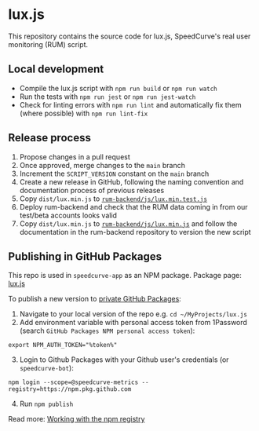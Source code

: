 # lux.js

This repository contains the source code for lux.js, SpeedCurve's real user monitoring (RUM) script.

## Local development

- Compile the lux.js script with `npm run build` or `npm run watch`
- Run the tests with `npm run jest` or `npm run jest-watch`
- Check for linting errors with `npm run lint` and automatically fix them (where possible) with `npm run lint-fix`

## Release process

1. Propose changes in a pull request
2. Once approved, merge changes to the `main` branch
3. Increment the `SCRIPT_VERSION` constant on the `main` branch
4. Create a new release in GitHub, following the naming convention and documentation process of previous releases
5. Copy `dist/lux.min.js` to [`rum-backend/js/lux.min.test.js`](https://github.com/SpeedCurve-Metrics/rum-backend/blob/main/js/lux.min.test.js)
6. Deploy rum-backend and check that the RUM data coming in from our test/beta accounts looks valid
7. Copy `dist/lux.min.js` to [`rum-backend/js/lux.min.js`](https://github.com/SpeedCurve-Metrics/rum-backend/blob/main/js/lux.min.js) and follow the documentation in the rum-backend repository to version the new script

## Publishing in GitHub Packages

This repo is used in `speedcurve-app` as an NPM package.
Package page: [lux.js](https://github.com/SpeedCurve-Metrics/lux.js/packages/1586797) 

To publish a new version to [private GitHub Packages](https://github.com/orgs/SpeedCurve-Metrics/packages):  
1. Navigate to your local version of the repo e.g. `cd ~/MyProjects/lux.js`
2. Add environment variable with personal access token from 1Password (search `GitHub Packages NPM personal access token`):
```
export NPM_AUTH_TOKEN="%token%"
```
3. Login to Github Packages with your Github user's credentials (or `speedcurve-bot`):
```
npm login --scope=@speedcurve-metrics --registry=https://npm.pkg.github.com
```
4. Run `npm publish` 
 
Read more: [Working with the npm registry](https://docs.github.com/en/packages/working-with-a-github-packages-registry/working-with-the-npm-registry)
